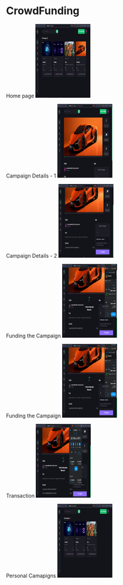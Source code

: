# CrowdFunding

Home page
<img src = "https://raw.githubusercontent.com/Akash-Behara/hostAssets/main/crowdF_1.PNG" width=150 height=200 alt="campaigns home page"/>

Campaign Details - 1
<img src = "https://raw.githubusercontent.com/Akash-Behara/hostAssets/main/crowdF_2.PNG" width=150 height=200 alt="campaigns home page"/>


Campaign Details - 2
<img src = "https://raw.githubusercontent.com/Akash-Behara/hostAssets/main/crowdF_3.PNG" width=150 height=200 alt="campaigns home page"/>

Funding the Campaign
<img src = "https://raw.githubusercontent.com/Akash-Behara/hostAssets/main/crowdF_4.PNG" width=150 height=200 alt="campaigns home page"/>


Funding the Campaign
<img src = "https://raw.githubusercontent.com/Akash-Behara/hostAssets/main/crowdF_4.PNG" width=150 height=200 alt="campaigns home page"/>

Transaction
<img src = "https://raw.githubusercontent.com/Akash-Behara/hostAssets/main/crowdF_5.PNG" width=150 height=200 alt="campaigns home page"/>

Personal Camapigns
<img src = "https://raw.githubusercontent.com/Akash-Behara/hostAssets/main/crowdF_6.PNG" width=150 height=200 alt="campaigns home page"/>
